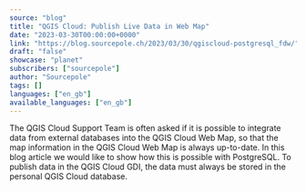 ```yaml
---
source: "blog"
title: "QGIS Cloud: Publish Live Data in Web Map"
date: "2023-03-30T00:00:00+0000"
link: "https://blog.sourcepole.ch/2023/03/30/qgiscloud-postgresql_fdw/"
draft: "false"
showcase: "planet"
subscribers: ["sourcepole"]
author: "Sourcepole"
tags: []
languages: ["en_gb"]
available_languages: ["en_gb"]
---
```


The QGIS Cloud Support Team is often asked if it is possible to integrate data from external databases into the QGIS Cloud Web Map, so that the map information in the QGIS Cloud Web Map is always up-to-date. In this blog article we would like to show how this is possible with PostgreSQL.
To publish data in the QGIS Cloud GDI, the data must always be stored in the personal QGIS Cloud database.
